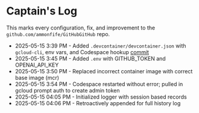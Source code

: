 # Captain's Log

This marks every configuration, fix, and improvement to the `github.com/ammonfife/GitHubGitHub` repo.

- 2025-05-15 3:39 PM - Added `.devcontainer/devcontainer.json` with `gcloud-cli`, env vars, and Codespace hookup
[commit](https://github.com/ammonfife/GitHubGitHub/commit/ddefd94b336390d8a77dbe549c5791556f9675b)
- 2025-05-15 3:45 PM - Added `.env` with GITHUB_TOKEN and OPENAI_API_KEY
- 2025-05-15 3:50 PM - Replaced incorrect container image with correct base image (mcr)
- 2025-05-15 3:54 PM - Codespace restarted without error; pulled in gcloud prompt auth to create admin token
- 2025-05-15 04:05 PM - Initialized logger with session based records
- 2025-05-15 04:06 PM - Retroactively appended for full history log

